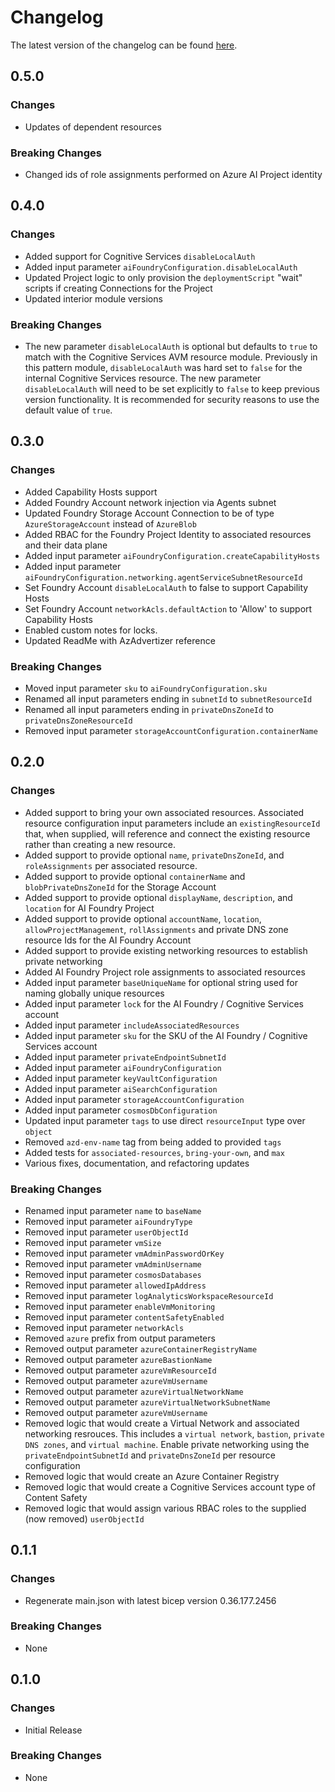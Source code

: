 # Changelog

The latest version of the changelog can be found [here](https://github.com/Azure/bicep-registry-modules/blob/main/avm/ptn/ai-ml/ai-foundry/CHANGELOG.md).

## 0.5.0

### Changes

- Updates of dependent resources

### Breaking Changes

- Changed ids of role assignments performed on Azure AI Project identity

## 0.4.0

### Changes

- Added support for Cognitive Services `disableLocalAuth`
- Added input parameter `aiFoundryConfiguration.disableLocalAuth`
- Updated Project logic to only provision the `deploymentScript` "wait" scripts if creating Connections for the Project
- Updated interior module versions

### Breaking Changes

- The new parameter `disableLocalAuth` is optional but defaults to `true` to match with the Cognitive Services AVM resource module. Previously in this pattern module, `disableLocalAuth` was hard set to `false` for the internal Cognitive Services resource. The new parameter `disableLocalAuth` will need to be set explicitly to `false` to keep previous version functionality. It is recommended for security reasons to use the default value of `true`.

## 0.3.0

### Changes

- Added Capability Hosts support
- Added Foundry Account network injection via Agents subnet
- Updated Foundry Storage Account Connection to be of type `AzureStorageAccount` instead of `AzureBlob`
- Added RBAC for the Foundry Project Identity to associated resources and their data plane
- Added input parameter `aiFoundryConfiguration.createCapabilityHosts`
- Added input parameter `aiFoundryConfiguration.networking.agentServiceSubnetResourceId`
- Set Foundry Account `disableLocalAuth` to false to support Capability Hosts
- Set Foundry Account `networkAcls.defaultAction` to 'Allow' to support Capability Hosts
- Enabled custom notes for locks.
- Updated ReadMe with AzAdvertizer reference

### Breaking Changes

- Moved input parameter `sku` to `aiFoundryConfiguration.sku`
- Renamed all input parameters ending in `subnetId` to `subnetResourceId`
- Renamed all input parameters ending in `privateDnsZoneId` to `privateDnsZoneResourceId`
- Removed input parameter `storageAccountConfiguration.containerName`

## 0.2.0

### Changes

- Added support to bring your own associated resources. Associated resource configuration input parameters include an `existingResourceId` that, when supplied, will reference and connect the existing resource rather than creating a new resource.
- Added support to provide optional `name`, `privateDnsZoneId`, and `roleAssignments` per associated resource.
- Added support to provide optional `containerName` and `blobPrivateDnsZoneId` for the Storage Account
- Added support to provide optional `displayName`, `description`, and `location` for AI Foundry Project
- Added support to provide optional `accountName`, `location`, `allowProjectManagement`, `rollAssignments` and private DNS zone resource Ids for the AI Foundry Account
- Added support to provide existing networking resources to establish private networking
- Added AI Foundry Project role assignments to associated resources
- Added input parameter `baseUniqueName` for optional string used for naming globally unique resources
- Added input parameter `lock` for the AI Foundry / Cognitive Services account
- Added input parameter `includeAssociatedResources`
- Added input parameter `sku` for the SKU of the AI Foundry / Cognitive Services account
- Added input parameter `privateEndpointSubnetId`
- Added input parameter `aiFoundryConfiguration`
- Added input parameter `keyVaultConfiguration`
- Added input parameter `aiSearchConfiguration`
- Added input parameter `storageAccountConfiguration`
- Added input parameter `cosmosDbConfiguration`
- Updated input parameter `tags` to use direct `resourceInput` type over `object`
- Removed `azd-env-name` tag from being added to provided `tags`
- Added tests for `associated-resources`, `bring-your-own`, and `max`
- Various fixes, documentation, and refactoring updates

### Breaking Changes

- Renamed input parameter `name` to `baseName`
- Removed input parameter `aiFoundryType`
- Removed input parameter `userObjectId`
- Removed input parameter `vmSize`
- Removed input parameter `vmAdminPasswordOrKey`
- Removed input parameter `vmAdminUsername`
- Removed input parameter `cosmosDatabases`
- Removed input parameter `allowedIpAddress`
- Removed input parameter `logAnalyticsWorkspaceResourceId`
- Removed input parameter `enableVmMonitoring`
- Removed input parameter `contentSafetyEnabled`
- Removed input parameter `networkAcls`
- Removed `azure` prefix from output parameters
- Removed output parameter `azureContainerRegistryName`
- Removed output parameter `azureBastionName`
- Removed output parameter `azureVmResourceId`
- Removed output parameter `azureVmUsername`
- Removed output parameter `azureVirtualNetworkName`
- Removed output parameter `azureVirtualNetworkSubnetName`
- Removed output parameter `azureVmUsername`
- Removed logic that would create a Virtual Network and associated networking resrouces. This includes a `virtual network`, `bastion`, `private DNS zones`, and `virtual machine`. Enable private networking using the `privateEndpointSubnetId` and `privateDnsZoneId` per resource configuration
- Removed logic that would create an Azure Container Registry
- Removed logic that would create a Cognitive Services account type of Content Safety
- Removed logic that would assign various RBAC roles to the supplied (now removed) `userObjectId`

## 0.1.1

### Changes

- Regenerate main.json with latest bicep version 0.36.177.2456

### Breaking Changes

- None

## 0.1.0

### Changes

- Initial Release

### Breaking Changes

- None
